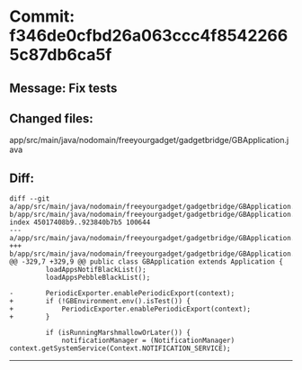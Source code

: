 # Commit: f346de0cfbd26a063ccc4f85422665c87db6ca5f
## Message: Fix tests
## Changed files:
app/src/main/java/nodomain/freeyourgadget/gadgetbridge/GBApplication.java

## Diff:
```
diff --git a/app/src/main/java/nodomain/freeyourgadget/gadgetbridge/GBApplication.java b/app/src/main/java/nodomain/freeyourgadget/gadgetbridge/GBApplication.java
index 45017408b9..923840b7b5 100644
--- a/app/src/main/java/nodomain/freeyourgadget/gadgetbridge/GBApplication.java
+++ b/app/src/main/java/nodomain/freeyourgadget/gadgetbridge/GBApplication.java
@@ -329,7 +329,9 @@ public class GBApplication extends Application {
         loadAppsNotifBlackList();
         loadAppsPebbleBlackList();
 
-        PeriodicExporter.enablePeriodicExport(context);
+        if (!GBEnvironment.env().isTest()) {
+            PeriodicExporter.enablePeriodicExport(context);
+        }
 
         if (isRunningMarshmallowOrLater()) {
             notificationManager = (NotificationManager) context.getSystemService(Context.NOTIFICATION_SERVICE);
```
-----------------------------------
